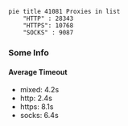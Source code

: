 
```mermaid
pie title 41081 Proxies in list
    "HTTP" : 28343
    "HTTPS": 10768
    "SOCKS" : 9087
```

### Some Info
#### Average Timeout

- mixed: 4.2s
- http: 2.4s
- https: 8.1s
- socks: 6.4s